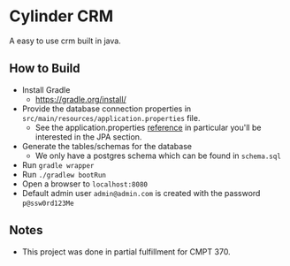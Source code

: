 # Cylinder CRM

A easy to use crm built in java.  

## How to Build

- Install Gradle
	- https://gradle.org/install/
- Provide the database connection properties in `src/main/resources/application.properties` file. 
	- See the application.properties [reference](https://docs.spring.io/spring-boot/docs/current/reference/html/common-application-properties.html) in particular you'll be interested in the JPA section. 
- Generate the tables/schemas for the database
	- We only have a postgres schema which can be found in `schema.sql` 
- Run `gradle wrapper` 
- Run `./gradlew bootRun`
- Open a browser to `localhost:8080`
- Default admin user `admin@admin.com` is created with the password `p@ssw0rd123Me`

## Notes

- This project was done in partial fulfillment for CMPT 370. 





